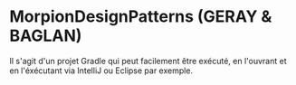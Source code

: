 # MorpionDesignPatterns (GERAY & BAGLAN)

Il s'agit d'un projet Gradle qui peut facilement être exécuté, en l'ouvrant et en l'éxécutant via IntelliJ ou Eclipse par exemple.